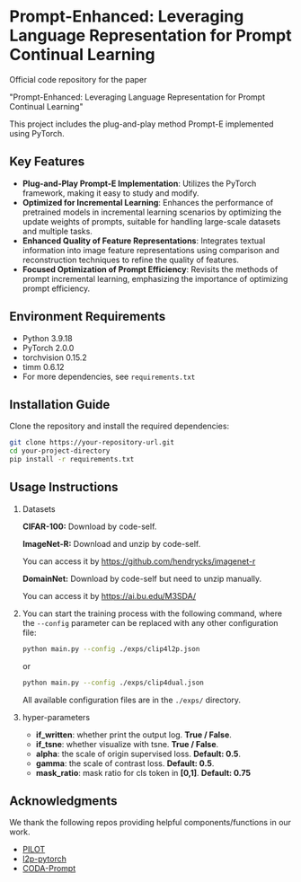 # Prompt-Enhanced: Leveraging Language Representation for Prompt Continual Learning

Official code repository for the paper 

"Prompt-Enhanced: Leveraging Language Representation for Prompt Continual Learning" 

This project includes the plug-and-play method Prompt-E implemented using PyTorch.

## Key Features

- **Plug-and-Play Prompt-E Implementation**: Utilizes the PyTorch framework, making it easy to study and modify.
- **Optimized for Incremental Learning**: Enhances the performance of pretrained models in incremental learning scenarios by optimizing the update weights of prompts, suitable for handling large-scale datasets and multiple tasks.
- **Enhanced Quality of Feature Representations**: Integrates textual information into image feature representations using comparison and reconstruction techniques to refine the quality of features.
- **Focused Optimization of Prompt Efficiency**: Revisits the methods of prompt incremental learning, emphasizing the importance of optimizing prompt efficiency.

## Environment Requirements

- Python 3.9.18
- PyTorch 2.0.0
- torchvision 0.15.2
- timm 0.6.12
- For more dependencies, see `requirements.txt`

## Installation Guide

Clone the repository and install the required dependencies:

```bash
git clone https://your-repository-url.git
cd your-project-directory
pip install -r requirements.txt
```

## Usage Instructions

1. Datasets

   **CIFAR-100:** Download by code-self.

   **ImageNet-R:** Download and unzip by code-self.

   You can access it by https://github.com/hendrycks/imagenet-r

   **DomainNet:** Download by code-self but need to unzip manually.

   You can access it by https://ai.bu.edu/M3SDA/ 

2. You can start the training process with the following command, where the `--config` parameter can be replaced with any other configuration file:
    
    ```bash
    python main.py --config ./exps/clip4l2p.json
    ```
   
   or

    ```bash
    python main.py --config ./exps/clip4dual.json
    ```
    
    All available configuration files are in the `./exps/` directory.
3. hyper-parameters

    - **if_written**: whether print the output log. **True / False**.
    - **if_tsne**: whether visualize with tsne. **True / False**.
    - **alpha**: the scale of origin supervised loss. **Default: 0.5**.
    - **gamma**: the scale of contrast loss. **Default: 0.5**.
    - **mask_ratio**: mask ratio for cls token in **[0,1]**. **Default: 0.75**


## Acknowledgments

We thank the following repos providing helpful components/functions in our work.

- [PILOT](https://github.com/sun-hailong/LAMDA-PILOT)
- [l2p-pytorch](https://github.com/JH-LEE-KR/l2p-pytorch)
- [CODA-Prompt](https://github.com/GT-RIPL/CODA-Prompt)
